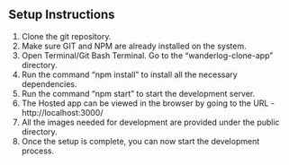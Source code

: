 ## Setup Instructions
1. Clone the git repository. 
2. Make sure GIT and NPM are already installed on the system.
3. Open Terminal/Git Bash Terminal. Go to the “wanderlog-clone-app” directory.
4. Run the command “npm install” to install all the necessary dependencies.
5. Run the command “npm start” to start the development server.
6. The Hosted app can be viewed in the browser by going to the URL - http://localhost:3000/
7. All the images needed for development are provided under the public directory.	
8. Once the setup is complete, you can now start the development process.